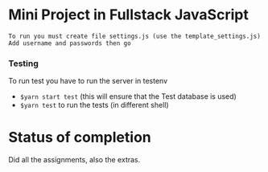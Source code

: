 # Mini Project in Fullstack JavaScript
    To run you must create file settings.js (use the template_settings.js)
    Add username and passwords then go

### Testing
To run test you have to run the server in testenv

- `$yarn start test` (this will ensure that the Test database is used)
- `$yarn test` to run the tests (in different shell)

# Status of completion
Did all the assignments, also the extras.
